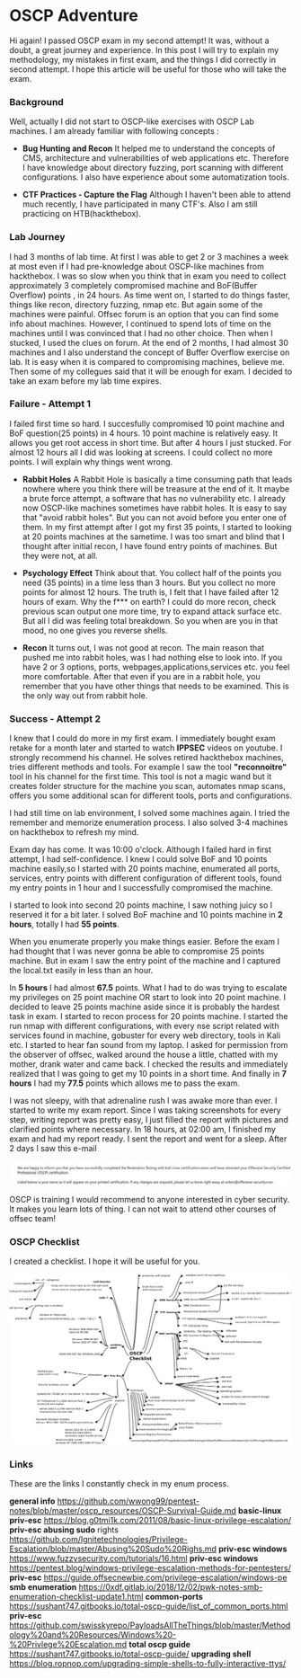 # OSCP Adventure

Hi again! I passed OSCP exam in my second attempt! It was, without a doubt, a great journey and experience.
In this post I will try to explain my methodology, my mistakes in first exam, and the things I did correctly in second attempt.
I hope this article will be useful for those who will take the exam.
 

### Background

Well, actually I did not start to OSCP-like exercises with OSCP Lab machines. I am already familiar with following concepts :

* **Bug Hunting and Recon** 
 It helped me to understand the concepts of CMS, architecture and vulnerabilities of web applications etc. Therefore 
 I have knowledge about directory fuzzing, port scanning with different configurations. I also have experience about some automatization tools.

* **CTF Practices - Capture the Flag** 
 Although I haven't been able to attend much recently, I have participated in many CTF's. Also I am still practicing on HTB(hackthebox).


### Lab Journey

I had 3 months of lab time. At first I was able to get 2 or 3 machines a week at most even if I had pre-knowledge about OSCP-like machines from hackthebox. I was so slow when you think that in exam you need to collect approximately 3 completely compromised machine and BoF(Buffer Overflow) points , in 24 hours. As time went on, I started to do things faster, things like recon, directory fuzzing, nmap etc. But again some of the machines were painful. Offsec forum is an option that you can find some info about machines. However, I continued to spend lots of time on the machines until I was convinced that I had no other choice. Then when I stucked, I used the clues on forum. At the end of 2 months, I had almost 30 machines and I also understand the concept of Buffer Overflow exercise on lab. It is easy when it is compared to compromising machines, believe me. Then some of my collegues said that it will be enough for exam. I decided to take an exam before my lab time expires. 

### Failure - Attempt 1

I failed first time so hard. I succesfully compromised 10 point machine and BoF question(25 points) in 4 hours. 10 point machine is relatively easy. It allows you get root access in short time. But after 4 hours I just stucked. For almost 12 hours all I did was looking at screens. I could collect no more points. I will explain why things went wrong.
* **Rabbit Holes**
A Rabbit Hole is basically a time consuming path that leads nowhere where you think there will be treasure at the end of it. It maybe a brute force attempt, a software that has no vulnerability etc. I already now OSCP-like machines sometimes have rabbit holes. It is easy to say that "avoid rabbit holes". But you can not avoid before you enter one of them. In my first attempt after I got my first 35 points, I started to looking at 20 points machines at the sametime. I was too smart and blind that I thought after initial recon, I have found entry points of machines. But they were not, at all.

* **Psychology Effect**
Think about that. You collect half of the points you need (35 points) in a time less than 3 hours. But you collect no more points for almost 12 hours. The truth is, I felt that I have failed after 12 hours of exam. Why the f*** on earth? I could do more recon, check previous scan output one more time, try to expand attack surface etc. But all I did was feeling total breakdown. So you when are you in that mood, no one gives you reverse shells.

* **Recon**
It turns out, I was not good at recon. The main reason that pushed me into rabbit holes, was I had nothing else to look into. If you have 2 or 3 options, ports, webpages,applications,services etc. you feel more comfortable. After that even if you are in a rabbit hole, you remember that you have other things that needs to be examined. This is the only way out from rabbit hole.

### Success - Attempt 2

I knew that I could do more in my first exam. I immediately bought exam retake for a month later and started to watch **IPPSEC** videos on youtube. I strongly recommend his channel. He solves retired hackthebox machines, tries different methods and tools. For example I saw the tool **"reconnoitre"** tool in his channel for the first time. This tool is not a magic wand but it creates folder structure for the machine you scan, automates nmap scans, offers you some additional scan for different tools, ports and configurations.

I had still time on lab environment, I solved some machines again. I tried the remember and memorize enumeration process. I also solved 3-4 machines on hackthebox to refresh my mind.

Exam day has come. It was 10:00 o'clock. Although I failed hard in first attempt, I had self-confidence. I knew I could solve BoF and 10 points machine easily,so I started with 20 points machine, enumerated all ports, services, entry points with different configuration of different tools, found my entry points in 1 hour and I successfully compromised the machine. 

I started to look into second 20 points machine, I saw nothing juicy so I reserved it for a bit later. I solved BoF machine and 10 points machine in **2 hours**, totally I had **55 points**.

When you enumerate properly you make things easier. Before the exam I had thought that I was never gonna be able to compromise 25 points machine. But in exam I saw the entry point of the machine and I captured the local.txt easily in less than an hour. 

In **5 hours** I had almost **67.5** points. What I had to do was trying to escalate my privileges on 25 point machine OR start to look into 20 point machine. I decided to leave 25 points machine aside since it is probably the hardest task in exam. I started to recon process for 20 points machine. I started the run nmap with different configurations, with every nse script related with services found in machine, gobuster for every web directory, tools in Kali etc. I started to hear fan sound from my laptop. I asked for permission from the observer of offsec, walked around the house a little, chatted with my mother, drank water and came back. I checked the results and immediately realized that I was going to get my 10 points in a short time. And finally in **7 hours** I had my **77.5** points which allows me to pass the exam. 

I was not sleepy, with that adrenaline rush I was awake more than ever. I started to write my exam report. Since I was taking screenshots for every step, writing report was pretty easy, I just filled the report with pictures and clarified points where necessary. In 18 hours, at 02:00 am, I finished my exam and had my report ready. I sent the report and went for a sleep. After 2 days I saw this e-mail

![Result](../images/post7/info.jpg)

OSCP is training I would recommend to anyone interested in cyber security. It makes you learn lots of thing. I can not wait to attend other courses of offsec team!


### OSCP Checklist

I created a checklist. I hope it will be useful for you.

![OSCP Checklist](../images/post7/OSCP.png)

### Links

These are the links I constantly check in my enum process.

**general info** https://github.com/wwong99/pentest-notes/blob/master/oscp_resources/OSCP-Survival-Guide.md
**basic-linux priv-esc** https://blog.g0tmi1k.com/2011/08/basic-linux-privilege-escalation/
**priv-esc abusing sudo** rights https://github.com/Ignitetechnologies/Privilege-Escalation/blob/master/Abusing%20Sudo%20Righs.md
**priv-esc windows**  https://www.fuzzysecurity.com/tutorials/16.html
**priv-esc windows**  https://pentest.blog/windows-privilege-escalation-methods-for-pentesters/
**priv-esc** https://guide.offsecnewbie.com/privilege-escalation/windows-pe
**smb enumeration** https://0xdf.gitlab.io/2018/12/02/pwk-notes-smb-enumeration-checklist-update1.html
**common-ports** https://sushant747.gitbooks.io/total-oscp-guide/list_of_common_ports.html
**priv-esc** https://github.com/swisskyrepo/PayloadsAllTheThings/blob/master/Methodology%20and%20Resources/Windows%20-%20Privlege%20Escalation.md
**total oscp guide** https://sushant747.gitbooks.io/total-oscp-guide/
**upgrading shell** https://blog.ropnop.com/upgrading-simple-shells-to-fully-interactive-ttys/



